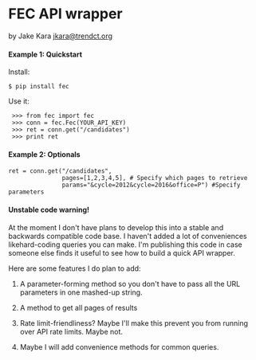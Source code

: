 # FEC API wrapper

by Jake Kara
jkara@trendct.org

#### Example 1: Quickstart

Install:

	$ pip install fec

Use it:

     >>> from fec import fec
     >>> conn = fec.Fec(YOUR_API_KEY)
     >>> ret = conn.get("/candidates")
     >>> print ret

#### Example 2: Optionals

    ret = conn.get("/candidates",
                   pages=[1,2,3,4,5], # Specify which pages to retrieve
                   params="&cycle=2012&cycle=2016&office=P") #Specify parameters

#### Unstable code warning!

At the moment I don't have plans to develop this into a stable and
backwards compatible code base. I haven't added a lot of conveniences
likehard-coding queries you can make. I'm publishing this code in case
someone else finds it useful to see how to build a quick API wrapper.


Here are some features I do plan to add:

1. A parameter-forming method so you don't have to pass
all the URL parameters in one mashed-up string.

2. A method to get all pages of results

3. Rate limit-friendliness? Maybe I'll make this prevent you from
running over API rate limits. Maybe not.

4. Maybe I will add convenience methods for common queries.